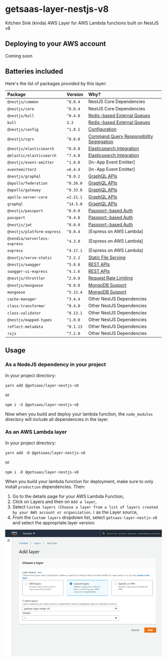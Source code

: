 # getsaas-layer-nestjs-v8

Kitchen Sink (kinda) AWS Layer for AWS Lambda functions built on NestJS v8

## Deploying to your AWS account

Coming soon

## Batteries included

Here's the list of packages provided by this layer:

| Package | Version | Why? |
|:--- |:--- |:--- |
| `@nestjs/common` | `^8.0.4` | NestJS Core Dependencies |
| `@nestjs/core` | `^8.0.4` | NestJS Core Dependencies |
| `@nestjs/bull` | `^0.4.0` | [Redis-based External Queues] |
| `bull` | `3.3` | [Redis-based External Queues] |
| `@nestjs/config` | `^1.0.1` | [Configuration] |
| `@nestjs/cqrs` | `^8.0.0` | [Command Query Responsibility Segregation] |
| `@nestjs/elasticsearch` | `^8.0.0` | [Elasticsearch Integration] |
| `@elastic/elasticsearch` | `^7.4.0` | [Elasticsearch Integration] |
| `@nestjs/event-emitter` | `^1.0.0` | [In-App Event Emitter] |
| `eventemitter2` | `=6.4.4` | [In-App Event Emitter] |
| `@nestjs/graphql` | `^8.0.2` | [GraphQL APIs] |
| `@apollo/federation` | `^0.26.0` | [GraphQL APIs] |
| `@apollo/gateway` | `^0.33.0` | [GraphQL APIs] |
| `apollo-server-core` | `=2.21.1` | [GraphQL APIs] |
| `graphql` | `^14.5.0` | [GraphQL APIs] |
| `@nestjs/passport` | `^8.0.0` | [Passport-based Auth] |
| `passport` | `^0.4.0 ` | [Passport-based Auth] |
| `@nestjs/jwt` | `^8.0.0` | [Passport-based Auth] |
| `@nestjs/platform-express` | `^8.0.4` | [Express on AWS Lambda] |
| `@vendia/serverless-express` | `^4.3.9` | [Express on AWS Lambda] |
| `express` | `^4.17.1` | [Express on AWS Lambda] |
| `@nestjs/serve-static` | `^2.2.2` | [Static File Serving] |
| `@nestjs/swagger` | `^5.0.8` | [REST APIs] |
| `swagger-ui-express` | `^4.1.6` | [REST APIs] |
| `@nestjs/throttler` | `^2.0.0` | [Request Rate Limiting] |
| `@nestjs/mongoose` | `^8.0.0` | [MongoDB Support] |
| `mongoose` | `^5.12.4 ` | [MongoDB Support] |
| `cache-manager` | `^3.4.4` | Other NestJS Dependencies |
| `class-transformer` | `^0.4.0` | Other NestJS Dependencies |
| `class-validator` | `^0.13.1` | Other NestJS Dependencies |
| `@nestjs/mapped-types` | `^1.0.0` | Other NestJS Dependencies |
| `reflect-metadata` | `^0.1.13` | Other NestJS Dependencies |
| `rxjs` | `^7.2.0` | Other NestJS Dependencies |

## Usage

### As a NodeJS dependency in your project

In your project directory:

`yarn add @getsaas/layer-nestjs-v8`

or 

`npm i -S @getsaas/layer-nestjs-v8`

Now when you build and deploy your lambda function, the `node_modules` directory will include all dependencies in the layer.

### As an AWS Lambda layer

In your project directory:

`yarn add -D @getsaas/layer-nestjs-v8`

or 

`npm i -D @getsaas/layer-nestjs-v8`


When you build your lambda function for deployment, make sure to only install `production` dependencies. Then:

1. Go to the details page for your AWS Lambda Function,
2. Click on Layers and then on `Add a layer`,
3. Select `Custom layers (Choose a layer from a list of layers created by your AWS account or organization.)` as the Layer source,
4. From the `Custom layers` dropdown list, select `getsaas-layer-nestjs-v8` and select the appropriate layer version:

![Provide layer ARN](img/usage.png "Provide layer ARN screenshot")

[Redis-based External Queues]: https://docs.nestjs.com/techniques/queues
[Elasticsearch Integration]: https://github.com/nestjs/elasticsearch
[Configuration]: https://docs.nestjs.com/techniques/configuration
[Command Query Responsibility Segregation]: https://docs.nestjs.com/recipes/cqrs
[GraphQL APIs]: https://docs.nestjs.com/graphql/quick-start
[REST APIs]: https://docs.nestjs.com/openapi/introduction
[Static File Serving]: https://docs.nestjs.com/recipes/serve-static
[Passport-based Auth]: https://docs.nestjs.com/security/authentication
[Request Rate Limiting]: https://docs.nestjs.com/security/rate-limiting
[MongoDB Support]: https://docs.nestjs.com/recipes/mongodb